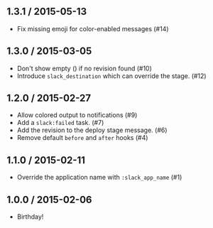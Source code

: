 ## 1.3.1 / 2015-05-13

  * Fix missing emoji for color-enabled messages (#14)

## 1.3.0 / 2015-03-05

  * Don't show empty () if no revision found (#10)
  * Introduce `slack_destination` which can override the stage. (#12)

## 1.2.0 / 2015-02-27

  * Allow colored output to notifications (#9)
  * Add a `slack:failed` task. (#7)
  * Add the revision to the deploy stage message. (#6)
  * Remove default `before` and `after` hooks (#4)

## 1.1.0 / 2015-02-11

  * Override the application name with `:slack_app_name` (#1)

## 1.0.0 / 2015-02-06

  * Birthday!
